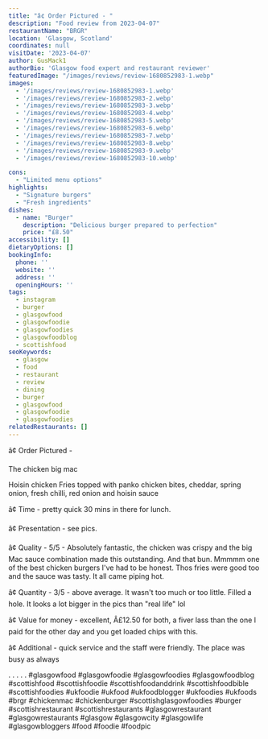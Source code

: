 ```yaml
---
title: "â¢ Order Pictured - "
description: "Food review from 2023-04-07"
restaurantName: "BRGR"
location: 'Glasgow, Scotland'
coordinates: null
visitDate: '2023-04-07'
author: GusMack1
authorBio: 'Glasgow food expert and restaurant reviewer'
featuredImage: "/images/reviews/review-1680852983-1.webp"
images:
  - '/images/reviews/review-1680852983-1.webp'
  - '/images/reviews/review-1680852983-2.webp'
  - '/images/reviews/review-1680852983-3.webp'
  - '/images/reviews/review-1680852983-4.webp'
  - '/images/reviews/review-1680852983-5.webp'
  - '/images/reviews/review-1680852983-6.webp'
  - '/images/reviews/review-1680852983-7.webp'
  - '/images/reviews/review-1680852983-8.webp'
  - '/images/reviews/review-1680852983-9.webp'
  - '/images/reviews/review-1680852983-10.webp'

cons:
  - "Limited menu options"
highlights:
  - "Signature burgers"
  - "Fresh ingredients"
dishes:
  - name: "Burger"
    description: "Delicious burger prepared to perfection"
    price: "£8.50"
accessibility: []
dietaryOptions: []
bookingInfo:
  phone: ''
  website: ''
  address: ''
  openingHours: ''
tags:
  - instagram
  - burger
  - glasgowfood
  - glasgowfoodie
  - glasgowfoodies
  - glasgowfoodblog
  - scottishfood
seoKeywords:
  - glasgow
  - food
  - restaurant
  - review
  - dining
  - burger
  - glasgowfood
  - glasgowfoodie
  - glasgowfoodies
relatedRestaurants: []
---
```

â¢ Order Pictured - 

The chicken big mac

Hoisin chicken Fries topped with panko chicken bites, cheddar, spring onion, fresh chilli, red onion and hoisin sauce

â¢ Time - pretty quick 30 mins in there for lunch.

â¢ Presentation - see pics.

â¢ Quality - 5/5 - Absolutely fantastic, the chicken was crispy and the big Mac sauce combination made this outstanding. And that bun. Mmmmm one of the best chicken burgers I've had to be honest. Thos fries were good too and the sauce was tasty. It all came piping hot.

â¢ Quantity - 3/5 - above average. It wasn't too much or too little. Filled a hole. It looks a lot bigger in the pics than "real life" lol

â¢ Value for money - excellent, Â£12.50 for both, a fiver lass than the one I paid for the other day and you get loaded chips with this.

â¢ Additional - quick service and the staff were friendly. The place was busy as always 

.
.
.
.
.
#glasgowfood #glasgowfoodie #glasgowfoodies #glasgowfoodblog #scottishfood #scottishfoodie #scottishfoodanddrink #scottishfoodbible #scottishfoodies #ukfoodie #ukfood #ukfoodblogger #ukfoodies #ukfoods #brgr #chickenmac #chickenburger #scottishglasgowfoodies #burger #scottishrestaurant #scottishrestaurants #glasgowrestaurant #glasgowrestaurants #glasgow #glasgowcity #glasgowlife #glasgowbloggers #food #foodie #foodpic
